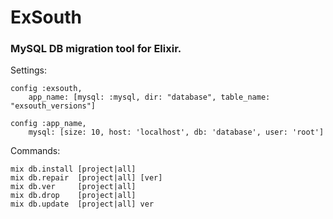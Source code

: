 ExSouth
=======

### MySQL DB migration tool for Elixir.

Settings:

```
config :exsouth,
    app_name: [mysql: :mysql, dir: "database", table_name: "exsouth_versions"]

config :app_name,
    mysql: [size: 10, host: 'localhost', db: 'database', user: 'root']
```

Commands:

```
mix db.install [project|all]
mix db.repair  [project|all] [ver]
mix db.ver     [project|all]
mix db.drop    [project|all]
mix db.update  [project|all] ver
```